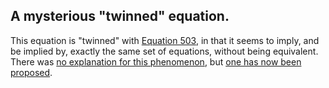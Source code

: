 ## A mysterious "twinned" equation.

This equation is "twinned" with [Equation 503](https://teorth.github.io/equational_theories/implications/?503), in that it seems to imply, and be implied by, exactly the same set of equations, without being equivalent.  There was [no explanation for this phenomenon](https://leanprover.zulipchat.com/#narrow/stream/458659-Equational/topic/Numerical.20coincidence.3A.20476.20~.20503), but [one has now been proposed](https://leanprover.zulipchat.com/#narrow/channel/458659-Equational/topic/Austin.20pairs/near/483169215).
